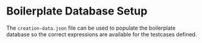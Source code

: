 # Boilerplate Database Setup

The `creation-data.json` file can be used to populate the boilerplate database so the correct expressions are available for the testcases defined.


